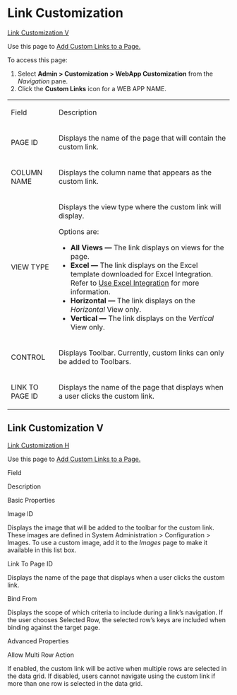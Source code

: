 # <span id="Link_Customization"></span>Link Customization

[Link Customization V](#Link_Customization_V)

<div class="use">

Use this page to [Add Custom Links to a
Page.](../Use_Cases/Add_a_Custom_Link.htm)

</div>

To access this page:

1.  Select **Admin \> Customization \> WebApp Customization** from the
    *Navigation* pane.
2.  Click the **Custom Links** icon for a WEB APP NAME.

<table>
<tbody>
<tr class="odd">
<td><p>Field</p></td>
<td><p>Description</p></td>
</tr>
<tr class="even">
<td><p>PAGE ID</p></td>
<td><p>Displays the name of the page that will contain the custom link.</p></td>
</tr>
<tr class="odd">
<td><p>COLUMN NAME</p></td>
<td><p>Displays the column name that appears as the custom link.</p></td>
</tr>
<tr class="even">
<td><p>VIEW TYPE</p></td>
<td><p>Displays the view type where the custom link will display.</p>
<p>Options are:</p>
<ul>
<li><strong>All Views —</strong> The link displays on views for the page.</li>
<li><strong>Excel —</strong> The link displays on the Excel template downloaded for Excel Integration. Refer to <a href="../../Excel_Int/Use_Excel_Integration.htm">Use Excel Integration</a> for more information.</li>
<li><strong>Horizontal —</strong> The link displays on the <em>Horizontal</em> View only.</li>
<li><strong>Vertical —</strong> The link displays on the <em>Vertical</em> View only.</li>
</ul></td>
</tr>
<tr class="odd">
<td><p>CONTROL</p></td>
<td><p>Displays Toolbar. Currently, custom links can only be added to Toolbars.</p></td>
</tr>
<tr class="even">
<td><p>LINK TO PAGE ID</p></td>
<td><p>Displays the name of the page that displays when a user clicks the custom link.</p></td>
</tr>
</tbody>
</table>

## <span id="Link_Customization_V"></span>Link Customization V

[Link Customization H](#Link_Customization)

Use this page to [Add Custom Links to a
Page.](../Use_Cases/Add_a_Custom_Link.htm)

Field

Description

Basic Properties

Image ID

Displays the image that will be added to the toolbar for the custom
link. These images are defined in System Administration \> Configuration
\> Images. To use a custom image, add it to the
<span style="font-style: italic;">Images</span> page to make it
available in this list box.

Link To Page ID

Displays the name of the page that displays when a user clicks the
custom link.

Bind From

Displays the scope of which criteria to include during a link’s
navigation. If the user chooses Selected Row, the selected row’s keys
are included when binding against the target page.

Advanced Properties

Allow Multi Row Action

If enabled, the custom link will be active when multiple rows are
selected in the data grid. If disabled, users cannot navigate using the
custom link if more than one row is selected in the data grid.
